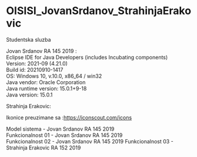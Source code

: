 # OISISI_JovanSrdanov_StrahinjaErakovic
Studentska sluzba 

Jovan Srdanov RA 145 2019 :  
Eclipse IDE for Java Developers (includes Incubating components)  
Version: 2021-09 (4.21.0)  
Build id: 20210910-1417  
OS: Windows 10, v.10.0, x86_64 / win32  
Java vendor: Oracle Corporation  
Java runtime version: 15.0.1+9-18  
Java version: 15.0.1  

Strahinja Erakovic:  

Ikonice preuzimane sa :https://iconscout.com/icons

Model sistema - Jovan Srdanov RA 145 2019  
Funkcionalnost 01 - Jovan Srdanov RA 145 2019  
Funkcionalnost 02 - Jovan Srdanov RA 145 2019
Funkcionalnost 03 - Strahinja Erakovic RA 152 2019
